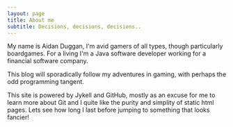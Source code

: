 ```yaml
---
layout: page
title: About me
subtitle: Decisions, decisions, decisions..
---
```


My name is Aidan Duggan, I'm avid gamers of all types, though particularly boardgames. For a living I'm a Java software developer working for a financial software company.

This blog will sporadically follow my adventures in gaming, with perhaps the odd programming tangent.

This site is powered by Jykell and GitHub, mostly as an excuse for me to learn more about Git and I quite like the purity and simplity of static html pages. Lets see how long I last before jumping to something that looks fancier!

